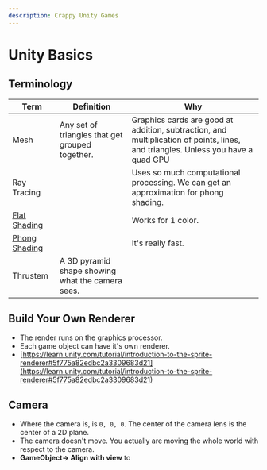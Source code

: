 ```yaml
---
description: Crappy Unity Games
---
```


# Unity Basics

## Terminology

| Term                                                                | Definition                                       | Why                                                                                                                              |
| ------------------------------------------------------------------- | ------------------------------------------------ | -------------------------------------------------------------------------------------------------------------------------------- |
| Mesh                                                                | Any set of triangles that get grouped together.  | Graphics cards are good at addition, subtraction, and multiplication of points, lines, and triangles. Unless you have a quad GPU |
| Ray Tracing                                                         |                                                  | Uses so much computational processing. We can get an approximation for phong shading.                                            |
| [Flat Shading](https://en.wikipedia.org/wiki/Shading#Flat\_shading) |                                                  | Works for 1 color.                                                                                                               |
| [Phong Shading](https://en.wikipedia.org/wiki/Phong\_shading)       |                                                  | It's really fast.                                                                                                                |
| Thrustem                                                            | A 3D pyramid shape showing what the camera sees. |                                                                                                                                  |

## Build Your Own Renderer

* The render runs on the graphics processor.
* Each game object can have it's own renderer.
* [https://learn.unity.com/tutorial/introduction-to-the-sprite-renderer#5f775a82edbc2a3309683d21](https://learn.unity.com/tutorial/introduction-to-the-sprite-renderer#5f775a82edbc2a3309683d21)

## Camera

* Where the camera is, is `0, 0, 0`. The center of the camera lens is the center of a 2D plane.
* The camera doesn't move. You actually are moving the whole world with respect to the camera.
* **GameObject-> Align with view** to&#x20;
